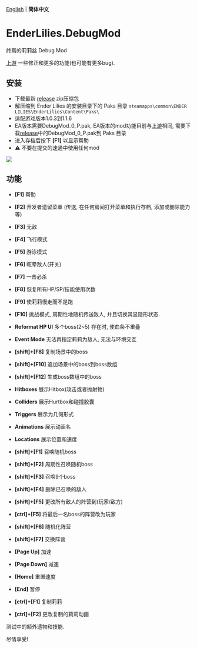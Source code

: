 [English](README.md) | **简体中文**
# EnderLilies.DebugMod
终焉的莉莉丝 Debug Mod

[上游](https://github.com/Trexounay/EnderLilies.DebugMod) 一些修正和更多的功能(也可能有更多bug).
## 安装
 - 下载最新 [release](https://github.com/EnderLiliesFans5040/EnderLilies-Debug-Mod/releases/latest) zip压缩包
 - 解压缩到 Ender Lilies 的安装目录下的 Paks 目录
 `steamapps\common\ENDER LILIES\EnderLilies\Content\Paks\`
 - 适配游戏版本1.0.3到1.1.6
 - EA版本需要DebugMod_0_P.pak, EA版本的mod功能目前与[上游](https://github.com/Trexounay/EnderLilies.DebugMod)相同, 需要下载[release](https://github.com/EnderLiliesFans5040/EnderLilies-Debug-Mod/releases/latest)中的DebugMod_0_P.pak到 Paks 目录
 - 进入存档后按下 **[F1]** 以显示帮助
 - :warning:  不要在提交的速通中使用任何mod

![](https://i.imgur.com/cVu3sxn.jpg)

## 功能
 - **[F1]** 帮助
 - **[F2]** 开发者遗留菜单 (传送, 在任何房间打开菜单和执行存档, 添加或删除能力等)
 - **[F3]** 无敌
 - **[F4]** 飞行模式
 - **[F5]** 游泳模式
 - **[F6]** 眩晕敌人(开关)
 - **[F7]** 一击必杀
 - **[F8]** 恢复所有HP/SP/技能使用次数
 - **[F9]** 使莉莉慢走而不是跑
 - **[F10]** 挑战模式, 周期性地随机传送敌人, 并且切换其显隐形状态.
 - **Reformat HP UI** 多个boss(2~5) 存在时, 使血条不重叠
 - **Event Mode** 无法再指定莉莉为敌人, 无法与环境交互
 - **[shift]+[F8]** 复制场景中的boss
 - **[shift]+[F10]** 追加场景中的boss到boss数组
 - **[shift]+[F12]** 生成boss数组中的boss

 - **Hitboxes** 展示Hitbox(攻击或者抛射物)
 - **Colliders** 展示Hurtbox和碰撞胶囊
 - **Triggers** 展示为几何形式
 - **Animations** 展示动画名
 - **Locations** 展示位置和速度
 - **[shift]+[F1]** 召唤随机boss
 - **[shift]+[F2]** 周期性召唤随机boss
 - **[shift]+[F3]** 召唤9个boss
 - **[shift]+[F4]** 删除已召唤的敌人
 - **[shift]+[F5]** 更改所有敌人的阵营到(玩家/敌方)
 - **[ctrl]+[F5]** 将最后一名boss的阵营改为玩家
 - **[shift]+[F6]** 随机化阵营
 - **[shift]+[F7]** 交换阵营
 
- **[Page Up]** 加速
- **[Page Down]** 减速
- **[Home]** 重置速度
- **[End]** 暂停

- **[ctrl]+[F1]** 复制莉莉
- **[ctrl]+[F2]** 更改复制的莉莉动画

测试中的额外遗物和技能.

尽情享受!
